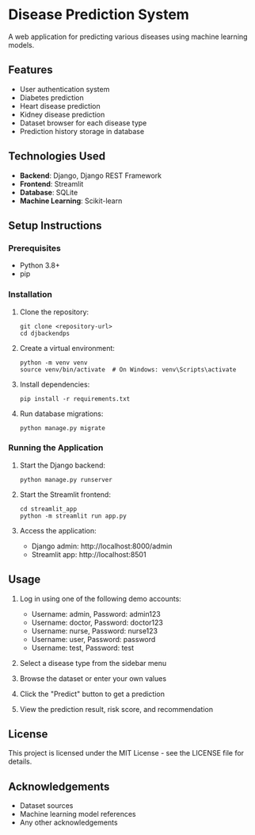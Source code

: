 # Disease Prediction System

A web application for predicting various diseases using machine learning models.

## Features

- User authentication system
- Diabetes prediction
- Heart disease prediction
- Kidney disease prediction
- Dataset browser for each disease type
- Prediction history storage in database

## Technologies Used

- **Backend**: Django, Django REST Framework
- **Frontend**: Streamlit
- **Database**: SQLite
- **Machine Learning**: Scikit-learn

## Setup Instructions

### Prerequisites

- Python 3.8+
- pip

### Installation

1. Clone the repository:
   ```
   git clone <repository-url>
   cd djbackendps
   ```

2. Create a virtual environment:
   ```
   python -m venv venv
   source venv/bin/activate  # On Windows: venv\Scripts\activate
   ```

3. Install dependencies:
   ```
   pip install -r requirements.txt
   ```

4. Run database migrations:
   ```
   python manage.py migrate
   ```

### Running the Application

1. Start the Django backend:
   ```
   python manage.py runserver
   ```

2. Start the Streamlit frontend:
   ```
   cd streamlit_app
   python -m streamlit run app.py
   ```

3. Access the application:
   - Django admin: http://localhost:8000/admin
   - Streamlit app: http://localhost:8501

## Usage

1. Log in using one of the following demo accounts:
   - Username: admin, Password: admin123
   - Username: doctor, Password: doctor123
   - Username: nurse, Password: nurse123
   - Username: user, Password: password
   - Username: test, Password: test

2. Select a disease type from the sidebar menu

3. Browse the dataset or enter your own values

4. Click the "Predict" button to get a prediction

5. View the prediction result, risk score, and recommendation

## License

This project is licensed under the MIT License - see the LICENSE file for details.

## Acknowledgements

- Dataset sources
- Machine learning model references
- Any other acknowledgements
